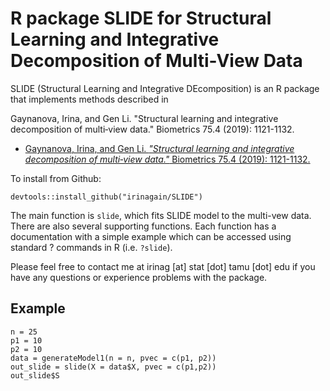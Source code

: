 # R package SLIDE for Structural Learning and Integrative Decomposition of Multi-View Data

SLIDE (Structural Learning and Integrative DEcomposition) is an R package that implements methods described in 

Gaynanova, Irina, and Gen Li. "Structural learning and integrative decomposition of multi‐view data." Biometrics 75.4 (2019): 1121-1132.

  * [Gaynanova, Irina, and Gen Li. *"Structural learning and integrative decomposition of multi‐view data."* Biometrics 75.4 (2019): 1121-1132.](https://onlinelibrary.wiley.com/doi/full/10.1111/biom.13108)

To install from Github:

``` install
devtools::install_github("irinagain/SLIDE")
```

The main function is `slide`, which fits SLIDE model to the multi-vew data. There are also several supporting functions. Each function has a documentation with a simple example which can be accessed using standard ? commands in R (i.e. `?slide`).

Please feel free to contact me at irinag [at] stat [dot] tamu [dot] edu if you have any questions or experience problems with the package.

Example
-------
```{r}
n = 25
p1 = 10
p2 = 10
data = generateModel1(n = n, pvec = c(p1, p2))
out_slide = slide(X = data$X, pvec = c(p1,p2))
out_slide$S
```
